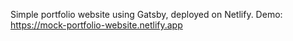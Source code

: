Simple portfolio website using Gatsby, deployed on Netlify.
Demo: https://mock-portfolio-website.netlify.app
